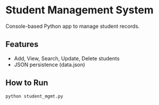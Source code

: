 # Student Management System

Console-based Python app to manage student records.

## Features
- Add, View, Search, Update, Delete students
- JSON persistence (data.json)

## How to Run
```bash
python student_mgmt.py
